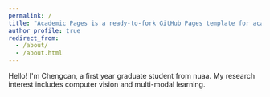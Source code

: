 ```yaml
---
permalink: /
title: "Academic Pages is a ready-to-fork GitHub Pages template for academic personal websites"
author_profile: true
redirect_from: 
  - /about/
  - /about.html
---
```


Hello! I'm Chengcan, a first year graduate student from nuaa. My research interest includes computer vision and multi-modal learning.

